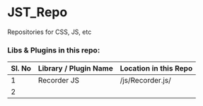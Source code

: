 # JST_Repo
Repositories for CSS, JS, etc


### Libs & Plugins in this repo:

| Sl. No | Library / Plugin Name | Location in this Repo |
|--|--|--|
|1|Recorder JS|/js/Recorder.js/|
|2|||

